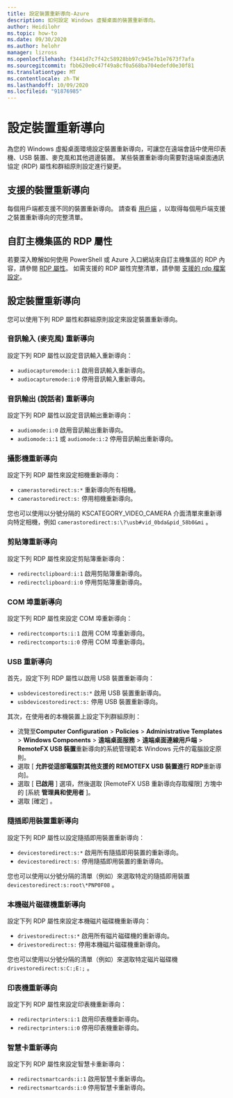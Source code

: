 ```yaml
---
title: 設定裝置重新導向-Azure
description: 如何設定 Windows 虛擬桌面的裝置重新導向。
author: Heidilohr
ms.topic: how-to
ms.date: 09/30/2020
ms.author: helohr
manager: lizross
ms.openlocfilehash: f3441d7c7f42c58928bb97c945e7b1e7673f7afa
ms.sourcegitcommit: fbb620e0c47f49a8cf0a568ba704edefd0e30f81
ms.translationtype: MT
ms.contentlocale: zh-TW
ms.lasthandoff: 10/09/2020
ms.locfileid: "91876985"
---
```

# <a name="configure-device-redirections"></a>設定裝置重新導向

為您的 Windows 虛擬桌面環境設定裝置重新導向，可讓您在遠端會話中使用印表機、USB 裝置、麥克風和其他週邊裝置。 某些裝置重新導向需要對遠端桌面通訊協定 (RDP) 屬性和群組原則設定進行變更。

## <a name="supported-device-redirections"></a>支援的裝置重新導向

每個用戶端都支援不同的裝置重新導向。 請查看 [用戶端](https://docs.microsoft.com/windows-server/remote/remote-desktop-services/clients/remote-desktop-app-compare) ，以取得每個用戶端支援之裝置重新導向的完整清單。

## <a name="customizing-rdp-properties-for-a-host-pool"></a>自訂主機集區的 RDP 屬性

若要深入瞭解如何使用 PowerShell 或 Azure 入口網站來自訂主機集區的 RDP 內容，請參閱 [RDP 屬性](customize-rdp-properties.md)。 如需支援的 RDP 屬性完整清單，請參閱 [支援的 rdp 檔案設定](https://docs.microsoft.com/windows-server/remote/remote-desktop-services/clients/rdp-files?context=/azure/virtual-desktop/context/context)。

## <a name="setup-device-redirections"></a>設定裝置重新導向

您可以使用下列 RDP 屬性和群組原則設定來設定裝置重新導向。

### <a name="audio-input-microphone-redirection"></a>音訊輸入 (麥克風) 重新導向

設定下列 RDP 屬性以設定音訊輸入重新導向：

- `audiocapturemode:i:1` 啟用音訊輸入重新導向。
- `audiocapturemode:i:0` 停用音訊輸入重新導向。

### <a name="audio-output-speaker-redirection"></a>音訊輸出 (說話者) 重新導向

設定下列 RDP 屬性以設定音訊輸出重新導向：

- `audiomode:i:0` 啟用音訊輸出重新導向。
- `audiomode:i:1` 或 `audiomode:i:2` 停用音訊輸出重新導向。

### <a name="camera-redirection"></a>攝影機重新導向

設定下列 RDP 屬性來設定相機重新導向：

- `camerastoredirect:s:*` 重新導向所有相機。
- `camerastoredirect:s:` 停用相機重新導向。

您也可以使用以分號分隔的 KSCATEGORY_VIDEO_CAMERA 介面清單來重新導向特定相機，例如 `camerastoredirect:s:\?\usb#vid_0bda&pid_58b0&mi` 。

### <a name="clipboard-redirection"></a>剪貼簿重新導向

設定下列 RDP 屬性來設定剪貼簿重新導向：

- `redirectclipboard:i:1` 啟用剪貼簿重新導向。
- `redirectclipboard:i:0` 停用剪貼簿重新導向。

### <a name="com-port-redirections"></a>COM 埠重新導向

設定下列 RDP 屬性來設定 COM 埠重新導向：

- `redirectcomports:i:1` 啟用 COM 埠重新導向。
- `redirectcomports:i:0` 停用 COM 埠重新導向。

### <a name="usb-redirection"></a>USB 重新導向

首先，設定下列 RDP 屬性以啟用 USB 裝置重新導向：

- `usbdevicestoredirect:s:*` 啟用 USB 裝置重新導向。
- `usbdevicestoredirect:s:` 停用 USB 裝置重新導向。

其次，在使用者的本機裝置上設定下列群組原則：

- 流覽至**Computer Configuration**  >  **Policies** >  **Administrative Templates**  >  **Windows Components**  >  **遠端桌面服務**  >  **遠端桌面連線用戶端**  >  **RemoteFX USB 裝置**重新導向的系統管理範本 Windows 元件的電腦設定原則。
- 選取 [ **允許從這部電腦對其他支援的 REMOTEFX USB 裝置進行 RDP**重新導向]。
- 選取 [ **已啟用** ] 選項，然後選取 [RemoteFX USB 重新導向存取權限] 方塊中的 [系統 **管理員和使用者** ]。
- 選取 [確定]  。

### <a name="plug-and-play-device-redirection"></a>隨插即用裝置重新導向

設定下列 RDP 屬性以設定隨插即用裝置重新導向：

- `devicestoredirect:s:*` 啟用所有隨插即用裝置的重新導向。
- `devicestoredirect:s:` 停用隨插即用裝置的重新導向。

您也可以使用以分號分隔的清單（例如）來選取特定的隨插即用裝置 `devicestoredirect:s:root\*PNP0F08` 。

### <a name="local-drive-redirection"></a>本機磁片磁碟機重新導向

設定下列 RDP 屬性來設定本機磁片磁碟機重新導向：

- `drivestoredirect:s:*` 啟用所有磁片磁碟機的重新導向。
- `drivestoredirect:s:` 停用本機磁片磁碟機重新導向。

您也可以使用以分號分隔的清單（例如）來選取特定磁片磁碟機 `drivestoredirect:s:C:;E:;` 。

### <a name="printer-redirection"></a>印表機重新導向

設定下列 RDP 屬性來設定印表機重新導向：

- `redirectprinters:i:1` 啟用印表機重新導向。
- `redirectprinters:i:0` 停用印表機重新導向。

### <a name="smart-card-redirection"></a>智慧卡重新導向

設定下列 RDP 屬性來設定智慧卡重新導向：

- `redirectsmartcards:i:1` 啟用智慧卡重新導向。
- `redirectsmartcards:i:0` 停用智慧卡重新導向。
